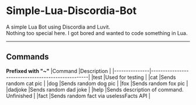 # Simple-Lua-Discordia-Bot
A simple Lua Bot using Discordia and Luvit.  
Nothing too special here. I got bored and wanted to code something in Lua.

---

## Commands
**Prefixed with "~"**
|Command        |Description                                        |
|---------------|---------------------------------------------------|
|test           |Used for testing                                   |
|cat            |Sends random cat pic                               |
|dog            |Sends random dog pic                               |
|fox            |Sends random fox pic                               |
|dadjoke        |Sends random dad joke                              |
|help           |Sends description of command. Unfinished           |
|fact           |Sends random fact via uselessFacts API             |
